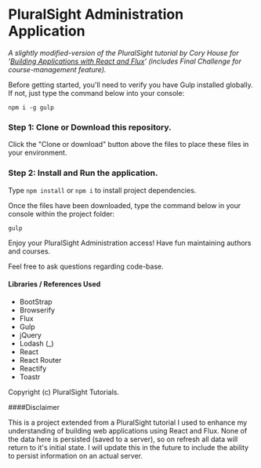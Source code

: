 # PluralSight Administration Application
*A slightly modified-version of the PluralSight tutorial by Cory House for '[Building Applications with React and Flux](https://app.pluralsight.com/library/courses/react-flux-building-applications/table-of-contents)' (includes Final Challenge for course-management feature).*


Before getting started, you'll need to verify you have Gulp installed globally. If not, just type the command below into your console:

````
npm i -g gulp
````

### Step 1: Clone or Download this repository.
Click the "Clone or download" button above the files to place these files in your environment.

### Step 2: Install and Run the application.
Type `npm install` or `npm i` to install project dependencies.

Once the files have been downloaded, type the command below in your console within the project folder: 

````
gulp
````

Enjoy your PluralSight Administration access! Have fun maintaining authors and courses.

Feel free to ask questions regarding code-base.

#### Libraries / References Used
* BootStrap
* Browserify
* Flux
* Gulp
* jQuery
* Lodash (_)
* React
* React Router
* Reactify
* Toastr

Copyright (c) PluralSight Tutorials.

####Disclaimer

This is a project extended from a PluralSight tutorial I used to enhance my understanding of building web applications using React and Flux. None of the data here is persisted (saved to a server), so on refresh all data will return to it's initial state. I will update this in the future to include the ability to persist information on an actual server. 
